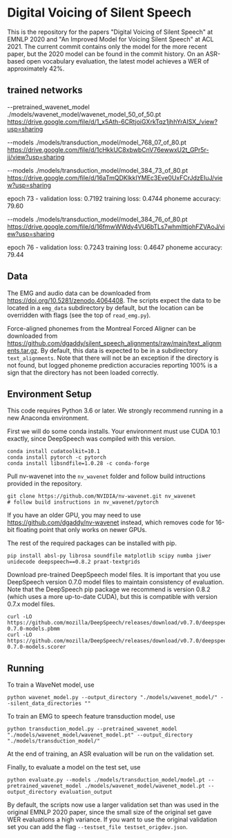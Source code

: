 # Digital Voicing of Silent Speech

This is the repository for the papers "Digital Voicing of Silent Speech" at EMNLP 2020 and "An Improved Model for Voicing Silent Speech" at ACL 2021.
The current commit contains only the model for the more recent paper, but the 2020 model can be found in the commit history.
On an ASR-based open vocabulary evaluation, the latest model achieves a WER of approximately 42%.

## trained networks

--pretrained_wavenet_model ./models/wavenet_model/wavenet_model_50_of_50.pt https://drive.google.com/file/d/1_x5Ath-6CRtjoiGXrkTqz1jhhYrAISX_/view?usp=sharing

--models ./models/transduction_model/model_768_07_of_80.pt https://drive.google.com/file/d/1cHkkUC8xbwbCnV76ewwxU2t_GPr5r-jj/view?usp=sharing

--models ./models/transduction_model/model_384_73_of_80.pt https://drive.google.com/file/d/16aTmQDKlkkIYMEc3Eve0UxFCrJdzEIuJ/view?usp=sharing

epoch 73 - validation loss: 0.7192 training loss: 0.4744 phoneme accuracy: 79.60

--models ./models/transduction_model/model_384_76_of_80.pt https://drive.google.com/file/d/16fmwWWdy4VU6bTLs7whmIttjohFZVAoJ/view?usp=sharing

epoch 76 - validation loss: 0.7243 training loss: 0.4647 phoneme accuracy: 79.44

## Data

The EMG and audio data can be downloaded from <https://doi.org/10.5281/zenodo.4064408>.  The scripts expect the data to be located in a `emg_data` subdirectory by default, but the location can be overridden with flags (see the top of `read_emg.py`).

Force-aligned phonemes from the Montreal Forced Aligner can be downloaded from <https://github.com/dgaddy/silent_speech_alignments/raw/main/text_alignments.tar.gz>.
By default, this data is expected to be in a subdirectory `text_alignments`.
Note that there will not be an exception if the directory is not found, but logged phoneme prediction accuracies reporting 100% is a sign that the directory has not been loaded correctly.

## Environment Setup

This code requires Python 3.6 or later.
We strongly recommend running in a new Anaconda environment.

First we will do some conda installs.  Your environment must use CUDA 10.1 exactly, since DeepSpeech was compiled with this version.
```
conda install cudatoolkit=10.1
conda install pytorch -c pytorch
conda install libsndfile=1.0.28 -c conda-forge
```

Pull nv-wavenet into the `nv_wavenet` folder and follow build intructions provided in the repository.
```
git clone https://github.com/NVIDIA/nv-wavenet.git nv_wavenet
# follow build instructions in nv_wavenet/pytorch
```
If you have an older GPU, you may need to use <https://github.com/dgaddy/nv-wavenet> instead, which removes code for 16-bit floating point that only works on newer GPUs.

The rest of the required packages can be installed with pip.
```
pip install absl-py librosa soundfile matplotlib scipy numba jiwer unidecode deepspeech==0.8.2 praat-textgrids
```

Download pre-trained DeepSpeech model files.  It is important that you use DeepSpeech version 0.7.0 model files to maintain consistency of evaluation.  Note that the DeepSpeech pip package we recommend is version 0.8.2 (which uses a more up-to-date CUDA), but this is compatible with version 0.7.x model files.
```
curl -LO https://github.com/mozilla/DeepSpeech/releases/download/v0.7.0/deepspeech-0.7.0-models.pbmm
curl -LO https://github.com/mozilla/DeepSpeech/releases/download/v0.7.0/deepspeech-0.7.0-models.scorer
```

## Running

To train a WaveNet model, use
```
python wavenet_model.py --output_directory "./models/wavenet_model/" --silent_data_directories ""
```

To train an EMG to speech feature transduction model, use
```
python transduction_model.py --pretrained_wavenet_model "./models/wavenet_model/wavenet_model.pt" --output_directory "./models/transduction_model/"
```
At the end of training, an ASR evaluation will be run on the validation set.

Finally, to evaluate a model on the test set, use
```
python evaluate.py --models ./models/transduction_model/model.pt --pretrained_wavenet_model ./models/wavenet_model/wavenet_model.pt --output_directory evaluation_output
```

By default, the scripts now use a larger validation set than was used in the original EMNLP 2020 paper, since the small size of the original set gave WER evaluations a high variance.  If you want to use the original validation set you can add the flag `--testset_file testset_origdev.json`.
